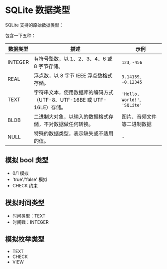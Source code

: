 # SQLite 数据类型

SQLite 支持的原始数据类型：

包含一下五种：

| 数据类型 | 描述                                 | 示例                   |
|----------|------------------------------------|------------------------|
| INTEGER  | 有符号整数，以 1、2、3、4、6 或 8 字节存储。 | `123`, `-456`          |
| REAL     | 浮点数，以 8 字节 IEEE 浮点数格式存储。   | `3.14159`, `-0.12345`  |
| TEXT     | 字符串文本，使用数据库的编码方式（UTF-8、UTF-16BE 或 UTF-16LE）存储。 | `'Hello, World!'`, `'SQLite'` |
| BLOB     | 二进制大对象，以输入的数据格式存储，不对数据做任何转换。 | 图片、音频文件等二进制数据 |
| NULL     | 特殊的数据类型，表示缺失或不适用的值。   | -                      |

## 模拟 bool 类型

- 0/1 模拟
- 'true'/'false' 模拟
- CHECK 约束

## 模拟时间类型

- 时间类型：TEXT
- 时间戳：INTEGER

## 模拟枚举类型

- TEXT
- CHECK
- VIEW
